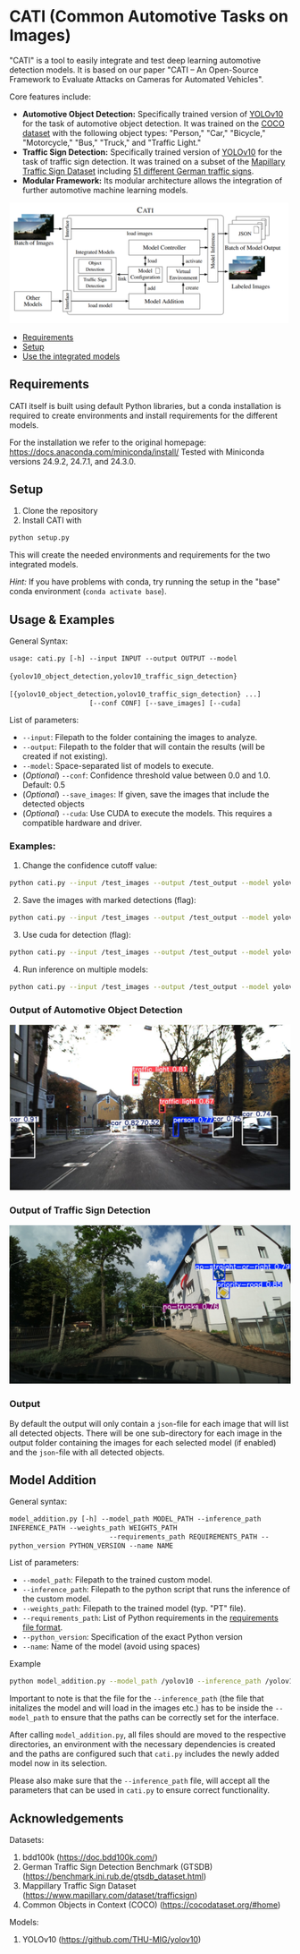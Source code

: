 # CATI (Common Automotive Tasks on Images)

"CATI" is a tool to easily integrate and test deep learning automotive detection models. It is based on our paper "CATI – An Open-Source Framework to Evaluate Attacks on Cameras for Automated Vehicles".

Core features include:

- **Automotive Object Detection:** Specifically trained version of [YOLOv10](https://docs.ultralytics.com/models/yolov10/) for the task of automotive object detection. It was trained on the [COCO dataset](http://link.springer.com/10.1007/978-3-319-10602-1_48) with the following object types: "Person," "Car," "Bicycle," "Motorcycle," "Bus," "Truck," and "Traffic Light."
- **Traffic Sign Detection:** Specifically trained version of [YOLOv10](https://docs.ultralytics.com/models/yolov10/) for the task of traffic sign detection. It was trained on a subset of the [Mapillary Traffic Sign Dataset](https://link.springer.com/10.1007/978-3-030-58592-1_5) including [51 different German traffic signs](demo/traffic_sign_classes.png).
- **Modular Framework:** Its modular architecture allows the integration of further automotive machine learning models.

<img src="demo/cati_architecture.png" alt="drawing" width="500"/>

* [Requirements](#requirements)
* [Setup](#setup)
* [Use the integrated models](#usage--examples)

## Requirements
CATI itself is built using default Python libraries, but a conda installation is required to create environments and install requirements for the different models.

For the installation we refer to the original homepage: https://docs.anaconda.com/miniconda/install/
Tested with Miniconda versions 24.9.2, 24.7.1, and 24.3.0.

## Setup

1. Clone the repository
2. Install CATI with

```bash
python setup.py
```

This will create the needed environments and requirements for the two integrated models.

_Hint:_ If you have problems with conda, try running the setup in the "base" conda environment (`conda activate base`).

## Usage & Examples
General Syntax:

```plain
usage: cati.py [-h] --input INPUT --output OUTPUT --model
                    {yolov10_object_detection,yolov10_traffic_sign_detection}
                    [{yolov10_object_detection,yolov10_traffic_sign_detection} ...]
                    [--conf CONF] [--save_images] [--cuda]
```

List of parameters:
* `--input`: Filepath to the folder containing the images to analyze.
* `--output`: Filepath to the folder that will contain the results (will be created if not existing).
* `--model`: Space-separated list of models to execute.
* (_Optional_) `--conf`: Confidence threshold value between 0.0 and 1.0. Default: 0.5
* (_Optional_) `--save_images`: If given, save the images that include the detected objects
* (_Optional_) `--cuda`: Use CUDA to execute the models. This requires a compatible hardware and driver.

### Examples:

1. Change the confidence cutoff value: 
```bash
python cati.py --input /test_images --output /test_output --model yolov10_object_detection --conf 0.4
```

2. Save the images with marked detections (flag):
```bash
python cati.py --input /test_images --output /test_output --model yolov10_object_detection --save_images
```

3. Use cuda for detection (flag):
```bash
python cati.py --input /test_images --output /test_output --model yolov10_object_detection --cuda
```

4. Run inference on multiple models:
```bash
python cati.py --input /test_images --output /test_output --model yolov10_object_detection yolov10_traffic_sign_detection
```

### Output of Automotive Object Detection
![Object Detection](demo/predictions/00564_GTSDB.jpg)

### Output of Traffic Sign Detection
![Traffic Sign Detection](demo/predictions/test_car.jpg)


### Output
By default the output will only contain a `json`-file for each image that will list all detected objects. There will be one sub-directory for each image in the output folder containing the images for each selected model (if enabled) and the `json`-file with all detected objects.


## Model Addition
General syntax:

```plain
model_addition.py [-h] --model_path MODEL_PATH --inference_path INFERENCE_PATH --weights_path WEIGHTS_PATH
                         --requirements_path REQUIREMENTS_PATH --python_version PYTHON_VERSION --name NAME
```

List of parameters:
* `--model_path`: Filepath to the trained custom model.
* `--inference_path`: Filepath to the python script that runs the inference of the custom model.
* `--weights_path`: Filepath to the trained model (typ. "PT" file).
* `--requirements_path`: List of Python requirements in the [requirements file format](https://pip.pypa.io/en/stable/reference/requirements-file-format/).
* `--python_version`: Specification of the exact Python version
* `--name`: Name of the model (avoid using spaces)

Example 
```bash
python model_addition.py --model_path /yolov10 --inference_path /yolov10/inference.py --weights_path pretrained_weights/yolov10m.pt --requirements_path yolov10_requirements.txt --python_version 3.10 --name yolov10_object_detection
```
Important to note is that the file for the `--inference_path` (the file that initalizes the model and will load in the images etc.) has to be inside the `--model_path` to ensure that the paths can be correctly set for the interface. 

After calling `model_addition.py`, all files should are moved to the respective directories, an environment with the necessary dependencies is created and the paths are configured such that `cati.py` includes the newly added model now in its selection.

Please also make sure that the `--inference_path` file, will accept all the parameters that can be used in `cati.py` to ensure correct functionality.


## Acknowledgements

Datasets: 
1. bdd100k (https://doc.bdd100k.com/)
2. German Traffic Sign Detection Benchmark (GTSDB) (https://benchmark.ini.rub.de/gtsdb_dataset.html)
3. Mappillary Traffic Sign Dataset (https://www.mapillary.com/dataset/trafficsign)
4. Common Objects in Context (COCO) (https://cocodataset.org/#home)

Models:
1. YOLOv10 (https://github.com/THU-MIG/yolov10)